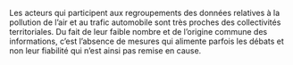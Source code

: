 Les acteurs qui participent aux regroupements des données relatives à la pollution de l’air et au trafic automobile sont très proches des collectivités territoriales. Du fait de leur faible nombre et de l’origine commune des informations, c’est l’absence de mesures qui alimente parfois les débats et non leur fiabilité qui n’est ainsi pas remise en cause.

